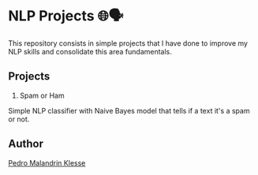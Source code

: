 # NLP Projects 🌐🗣️

This repository consists in simple projects that I have done to improve my 
NLP skills and consolidate this area fundamentals.

## Projects

1. Spam or Ham

Simple NLP classifier with Naive Bayes model that tells if a text it's a spam 
or not.

## Author

[Pedro Malandrin Klesse](https://www.github.com/Klesse)
